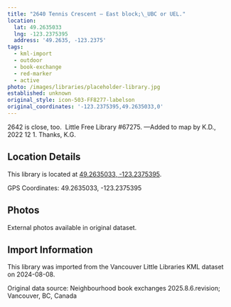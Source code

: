 ```yaml
---
title: "2640 Tennis Crescent — East block;\_UBC or UEL."
location:
  lat: 49.2635033
  lng: -123.2375395
  address: '49.2635, -123.2375'
tags:
  - kml-import
  - outdoor
  - book-exchange
  - red-marker
  - active
photo: /images/libraries/placeholder-library.jpg
established: unknown
original_style: icon-503-FF8277-labelson
original_coordinates: '-123.2375395,49.2635033,0'
---
```

2642 is close, too.  Little Free Library #67275.
—Added to map by K.D., 2022 12 1. 
 Thanks, K.G.  

## Location Details

This library is located at [49.2635033, -123.2375395](https://www.google.com/maps?q=49.2635033,-123.2375395).

GPS Coordinates: 49.2635033, -123.2375395

## Photos

External photos available in original dataset.

## Import Information

This library was imported from the Vancouver Little Libraries KML dataset on 2024-08-08.

Original data source: Neighbourhood book exchanges 2025.8.6.revision; Vancouver, BC, Canada

